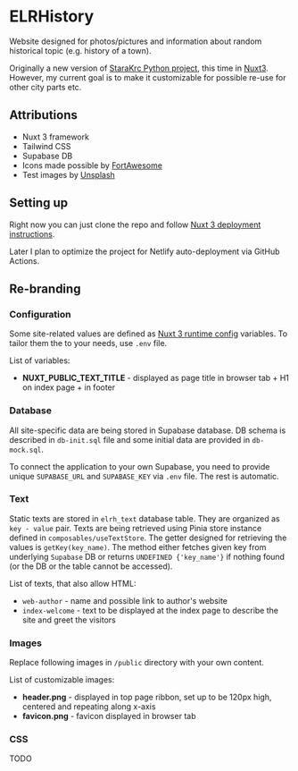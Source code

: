 # ELRHistory
Website designed for photos/pictures and information about random historical topic (e.g. history of a town).

Originally a new version of [StaraKrc Python project](https://github.com/AloisSeckar/StaraKrc), this time in [Nuxt3](https://v3.nuxtjs.org/). However, my current goal is to make it customizable for possible re-use for other city parts etc.

## Attributions
- Nuxt 3 framework
- Tailwind CSS
- Supabase DB
- Icons made possible by [FortAwesome](https://github.com/FortAwesome/vue-fontawesome)
- Test images by [Unsplash](https://unsplash.com/)

## Setting up

Right now you can just clone the repo and follow [Nuxt 3 deployment instructions](https://v3.nuxtjs.org/getting-started/deployment/).

Later I plan to optimize the project for Netlify auto-deployment via GitHub Actions.

## Re-branding

### Configuration

Some site-related values are defined as [Nuxt 3 runtime config](https://v3.nuxtjs.org/guide/going-further/runtime-config) variables. To tailor them the to your needs, use `.env` file.

List of variables:
* **NUXT_PUBLIC_TEXT_TITLE** - displayed as page title in browser tab + H1 on index page + in footer

### Database

All site-specific data are being stored in Supabase database. DB schema is described in `db-init.sql` file and some initial data are provided in `db-mock.sql`. 

To connect the application to your own Supabase, you need to provide unique `SUPABASE_URL` and `SUPABASE_KEY` via `.env` file. The rest is automatic.

### Text

Static texts are stored in `elrh_text` database table. They are organized as `key - value` pair. Texts are being retrieved using Pinia store instance defined in `composables/useTextStore`. The getter designed for retrieving the values is `getKey(key_name)`. The method either fetches given key from underlying `Supabase` DB or returns `UNDEFINED {'key_name'}` if nothing found (or the DB or the table cannot be accessed).

List of texts, that also allow HTML:
* `web-author` - name and possible link to author's website
* `index-welcome` - text to be displayed at the index page to describe the site and greet the visitors

### Images

Replace following images in `/public` directory with your own content.

List of customizable images:
* **header.png** - displayed in top page ribbon, set up to be 120px high, centered and repeating along x-axis
* **favicon.png** - favicon displayed in browser tab

### CSS

TODO

